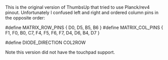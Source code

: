 This is the original version of ThumbsUp that tried to use Planck/rev4 pinout.
Unfortunately I confused left and right and ordered column pins in the opposite order:

#define MATRIX_ROW_PINS { D0, D5, B5, B6 }
#define MATRIX_COL_PINS { F1, F0, B0, C7, F4, F5, F6, F7, D4, D6, B4, D7 }

#define DIODE_DIRECTION COL2ROW

Note this version did not have the touchpad support.